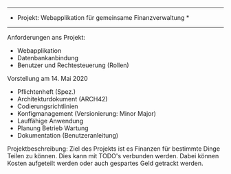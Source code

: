 ***********************************************************
* Projekt: Webapplikation für gemeinsame Finanzverwaltung *
***********************************************************

Anforderungen ans Projekt:
- Webapplikation
- Datenbankanbindung
- Benutzer und Rechtesteuerung (Rollen)

Vorstellung am 14. Mai 2020

- Pflichtenheft (Spez.)
- Architekturdokument (ARCH42)
- Codierungsrichtlinien
- Konfigmanagement (Versionierung: Minor Major)
- Lauffähige Anwendung
- Planung Betrieb Wartung
- Dokumentation (Benutzeranleitung)

Projektbeschreibung:
Ziel des Projekts ist es Finanzen für bestimmte Dinge Teilen zu können.
Dies kann mit TODO's verbunden werden. Dabei können Kosten aufgeteilt werden oder auch gespartes Geld getrackt werden.

